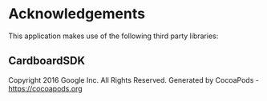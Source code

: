 # Acknowledgements
This application makes use of the following third party libraries:

## CardboardSDK

Copyright 2016 Google Inc. All Rights Reserved.
Generated by CocoaPods - https://cocoapods.org
